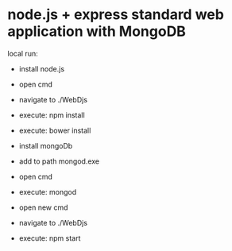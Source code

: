 # node.js + express standard web application with MongoDB

local run:

- install node.js
- open cmd
- navigate to ./WebDjs
- execute: npm install  
- execute: bower install

- install mongoDb
- add to path mongod.exe
- open cmd
- execute: mongod
- open new cmd
- navigate to ./WebDjs
- execute: npm start
